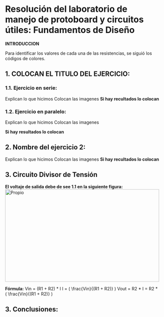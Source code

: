 # Resolución del laboratorio de manejo de protoboard y circuitos útiles: Fundamentos de Diseño

**INTRODUCCION**

Para identificar los valores de cada una de las resistencias, se siguió los códigos de colores.


## 1. COLOCAN EL TITULO DEL EJERCICIO:
### 1.1. Ejercicio en serie:

Explican lo que hicimos
Colocan las imagenes
**Si hay recultados lo colocan**

### 1.2. Ejercicio en paralelo:
Explican lo que hicimos
Colocan las imagenes

**Si hay resultados lo colocan**

## 2. Nombre del ejercicio 2:

Explican lo que hicimos
Colocan las imagenes
**Si hay recultados lo colocan**

## 3. Circuito Divisor de Tensión

**El voltaje de salida debe de see 1.1 en la siguiente figura:**
<img src="../..//Imagenes/1.1.png" alt="Propio" width="500" height="300">

**Fórmula:**
Vin = (R1 + R2) * I
I = \( \frac{Vin}{(R1 + R2)} \)
Vout = R2 * I = R2 * \( \frac{Vin}{(R1 + R2)} \)

## 3. Conclusiones:

